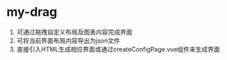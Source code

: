 # my-drag
1. 可通过拖拽自定义布局及图表内容完成界面
2. 可将当前界面布局内容导出为json文件
3. 直接引入HTML生成相应界面或通过createConfigPage.vue组件来生成界面
